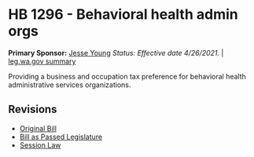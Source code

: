 # HB 1296 - Behavioral health admin orgs
**Primary Sponsor:** [Jesse Young](/person/leg/jesse.young.md)
*Status: Effective date 4/26/2021.* | [leg.wa.gov summary](https://app.leg.wa.gov/billsummary?BillNumber=1296&Year=2021)

Providing a business and occupation tax preference for behavioral health administrative services organizations.

## Revisions
* [Original Bill](1/)
* [Bill as Passed Legislature](1/)
* [Session Law](1/)
